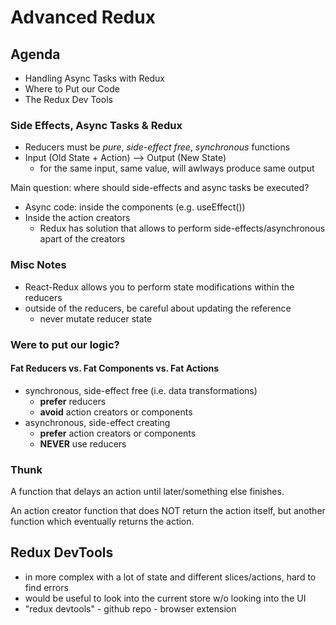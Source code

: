 # Advanced Redux

## Agenda

* Handling Async Tasks with Redux
* Where to Put our Code
* The Redux Dev Tools

### Side Effects, Async Tasks & Redux

* Reducers must be *pure*, *side-effect free*, *synchronous* functions
* Input (Old State + Action) --> Output (New State)
  * for the same input, same value, will awlways produce same output

Main question: where should side-effects and async tasks be executed? 
* Async code: inside the components (e.g. useEffect())
* Inside the action creators
  * Redux has solution that allows to perform side-effects/asynchronous apart of the creators

### Misc Notes

* React-Redux allows you to perform state modifications within the reducers
* outside of the reducers, be careful about updating the reference
  * never mutate reducer state

### Were to put our logic? 

#### Fat Reducers vs. Fat Components vs. Fat Actions
* synchronous, side-effect free (i.e. data transformations)
  * **prefer** reducers
  * **avoid** action creators or components
* asynchronous, side-effect creating
  * **prefer** action creators or components
  * **NEVER** use reducers


### Thunk

A function that delays an action until later/something else finishes.

An action creator function that does NOT return the action itself, but
another function which eventually returns the action.

## Redux DevTools

* in more complex with a lot of state and different slices/actions, hard to find errors
* would be useful to look into the current store w/o looking into the UI
* "redux devtools" - github repo - browser extension
